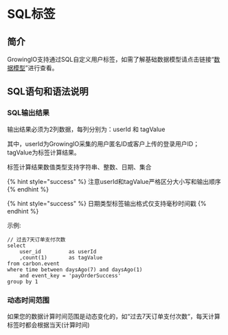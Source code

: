 # SQL标签

## 简介

GrowingIO支持通过SQL自定义用户标签，如需了解基础数据模型请点击链接“[数据模型](https://docs.growingio.com/op/introduction/data-model/)”进行查看。

## SQL语句和语法说明

### SQL输出结果

输出结果必须为2列数据，每列分别为：userId 和 tagValue

其中，userId为GrowingIO采集的用户匿名ID或客户上传的登录用户ID；tagValue为标签计算结果。

标签计算结果数值类型支持字符串、整数、日期、集合

{% hint style="success" %}
注意userId和tagValue严格区分大小写和输出顺序
{% endhint %}

{% hint style="success" %}
日期类型标签输出格式仅支持毫秒时间戳
{% endhint %}

示例: 

```text
// 过去7天订单支付次数
select 
    user_id         as userId
    ,count(1)       as tagValue
from carbon.event
where time between daysAgo(7) and daysAgo(1)
    and event_key = 'payOrderSuccess'
group by 1
```

### 动态时间范围

如果您的数据计算时间范围是动态变化的，如“过去7天订单支付次数“，每天计算标签时都会根据当天\(计算时间\)



  
  






